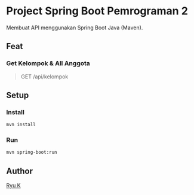 # Project Spring Boot Pemrograman 2
Membuat API menggunakan Spring Boot Java (Maven).

## Feat
### Get Kelompok & All Anggota
> GET /api/kelompok

## Setup
### Install
```sh
mvn install
```
### Run
```sh
mvn spring-boot:run
```

## Author
[Ryu K](https://github.com/ryuuwiz)
